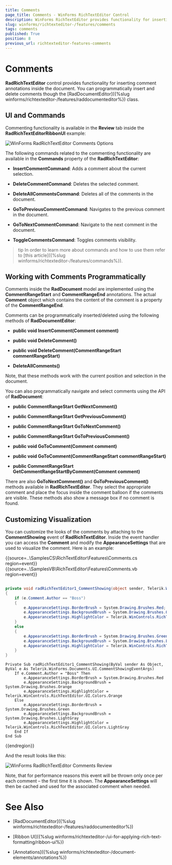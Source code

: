 ```yaml
---
title: Comments
page_title: Comments - WinForms RichTextEditor Control
description: WinForms RichTextEditor provides functionality for inserting comment annotations inside the document. You can programmatically insert and delete comments though the RadDocumentEditor.
slug: winforms/richtexteditor-/features/comments
tags: comments
published: True
position: 8
previous_url: richtexteditor-features-comments
---
```


# Comments

__RadRichTextEditor__ control provides functionality for inserting comment annotations inside the document. You can programmatically insert and delete comments though the [RadDocumentEditor]({%slug winforms/richtexteditor-/features/raddocumenteditor%}) class.
      
## UI and Commands

Commenting functionality is available in the **Review** tab inside the **RadRichTextEditorRibbonUI** example:

![WinForms RadRichTextEditor Comments Options](images/richtexteditor-features-comments001.png)

The following commands related to the commenting functionality are available in the **Commands** property of the **RadRichTextEditor**:
        
* __InsertCommentCommand__: Adds a comment about the current selection.
            
* __DeleteCommentCommand__: Deletes the selected comment.
            
* __DeleteAllCommentsCommand__: Deletes all of the comments in the document.
            
* __GoToPreviousCommentCommand__: Navigates to the previous comment in the document.
            
* __GoToNextCommentCommand__: Navigate to the next comment in the document.
            
* __ToggleCommentsCommand__: Toggles comments visibility.
            
>tip In order to learn more about commands and how to use them refer to [this article]({%slug winforms/richtexteditor-/features/commands%}).
>

## Working with Comments Programmatically

Comments inside the __RadDocument__ model are implemented using the __CommentRangeStart__ and __CommentRangeEnd__ annotations. The actual __Comment__ object which contains the content of the comment is a property of the __CommentRangeEnd__.
        
Comments can be programmatically inserted/deleted using the following methods of __RadDocumentEditor__:
        
* __public void InsertComment(Comment comment)__

* __public void DeleteComment()__

* __public void DeleteComment(CommentRangeStart commentRangeStart)__

* __DeleteAllComments()__

Note, that these methods work with the current position and selection in the document.
        
You can also programmatically navigate and select comments using the API of __RadDocument__:
        
* __public CommentRangeStart GetNextComment()__

* __public CommentRangeStart GetPreviousComment()__

* __public CommentRangeStart GoToNextComment()__

* __public CommentRangeStart GoToPreviousComment()__

* __public void GoToComment(Comment comment)__

* __public void GoToComment(CommentRangeStart commentRangeStart)__

* __public CommentRangeStart GetCommentRangeStartByComment(Comment comment)__

There are also __GoToNextComment()__ and __GoToPreviousComment()__ methods available in __RadRichTextEditor__. They select the appropriate comment and place the focus inside the comment balloon if the comments are visible.  These methods also show a message box if no comment is found.
        
## Customizing Visualization

You can customize the looks of the comments by attaching to the __CommentShowing__ event of __RadRichTextEditor__.   Inside the event handler you can access the __Comment__ and modify the __AppearanceSettings__ that are used to  visualize the comment. Here is an example:

{{source=..\SamplesCS\RichTextEditor\Features\Comments.cs region=event}} 
{{source=..\SamplesVB\RichTextEditor\Features\Comments.vb region=event}} 

````C#
        
private void radRichTextEditor1_CommentShowing(object sender, Telerik.WinForms.Documents.UI.CommentShowingEventArgs e)
{
    if (e.Comment.Author == "Boss")
    {
        e.AppearanceSettings.BorderBrush = System.Drawing.Brushes.Red;
        e.AppearanceSettings.BackgroundBrush = System.Drawing.Brushes.Orange;
        e.AppearanceSettings.HighlightColor = Telerik.WinControls.RichTextEditor.UI.Colors.Orange;
    }
    else
    {
        e.AppearanceSettings.BorderBrush = System.Drawing.Brushes.Green;
        e.AppearanceSettings.BackgroundBrush = System.Drawing.Brushes.LightGray;
        e.AppearanceSettings.HighlightColor = Telerik.WinControls.RichTextEditor.UI.Colors.LightGray;
    }
}

````
````VB.NET
Private Sub radRichTextEditor1_CommentShowing(ByVal sender As Object, ByVal e As Telerik.WinForms.Documents.UI.CommentShowingEventArgs)
    If e.Comment.Author = "Boss" Then
        e.AppearanceSettings.BorderBrush = System.Drawing.Brushes.Red
        e.AppearanceSettings.BackgroundBrush = System.Drawing.Brushes.Orange
        e.AppearanceSettings.HighlightColor = Telerik.WinControls.RichTextEditor.UI.Colors.Orange
    Else
        e.AppearanceSettings.BorderBrush = System.Drawing.Brushes.Green
        e.AppearanceSettings.BackgroundBrush = System.Drawing.Brushes.LightGray
        e.AppearanceSettings.HighlightColor = Telerik.WinControls.RichTextEditor.UI.Colors.LightGray
    End If
End Sub

````

{{endregion}} 

And the result looks like this:

![WinForms RadRichTextEditor Comments Review](images/richtexteditor-features-comments002.png)

Note, that for performance reasons this event will be thrown only once per each comment – the first time it is shown. The __AppearanceSettings__ will then be cached and used for the associated comment when needed.
        
# See Also

 * [RadDocumentEditor]({%slug winforms/richtexteditor-/features/raddocumenteditor%})

 * [Ribbon UI]({%slug winforms/richtexteditor-/ui-for-applying-rich-text-formatting/ribbon-ui%})

 * [Annotations]({%slug winforms/richtexteditor-/document-elements/annotations%})
